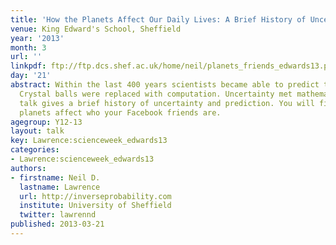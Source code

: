 ```yaml
---
title: 'How the Planets Affect Our Daily Lives: A Brief History of Uncertainty'
venue: King Edward's School, Sheffield
year: '2013'
month: 3
url: ''
linkpdf: ftp://ftp.dcs.shef.ac.uk/home/neil/planets_friends_edwards13.pdf
day: '21'
abstract: Within the last 400 years scientists became able to predict the future.
  Crystal balls were replaced with computation. Uncertainty met mathematics. This
  talk gives a brief history of uncertainty and prediction. You will find out how
  planets affect who your Facebook friends are.
agegroup: Y12-13
layout: talk
key: Lawrence:scienceweek_edwards13
categories:
- Lawrence:scienceweek_edwards13
authors:
- firstname: Neil D.
  lastname: Lawrence
  url: http://inverseprobability.com
  institute: University of Sheffield
  twitter: lawrennd
published: 2013-03-21
---
```

